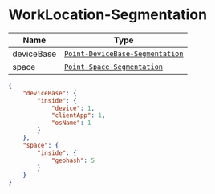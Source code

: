 # WorkLocation-Segmentation

Name        |Type      
------------|----------
deviceBase | [`Point-DeviceBase-Segmentation`](/api/reference/data-modelsata-models/g-d-segmentation/point-device-base.md) 
space | [`Point-Space-Segmentation`](/api/reference/data-modelsata-models/g-d-segmentation/point-space.md)


```json
{  
    "deviceBase": {
        "inside": {
            "device": 1,
            "clientApp": 1,
            "osName": 1
        }
    },
    "space": {
        "inside": {
            "geohash": 5
        }
    }
}
```



